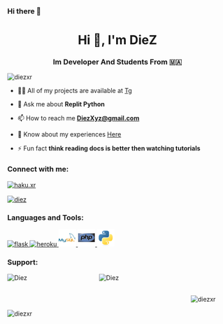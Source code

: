 ### Hi there 👋

<!--
**DiezXr/DiezXr** is a ✨ _special_ ✨ repository because its `README.md` (this file) appears on your GitHub profile.

Here are some ideas to get you started:

- 🔭 I’m currently working on ...
- 🌱 I’m currently learning ...
- 👯 I’m looking to collaborate on ...
- 🤔 I’m looking for help with ...
- 💬 Ask me about ...
- 📫 How to reach me: ...
- 😄 Pronouns: ...
- ⚡ Fun fact: ...
-->
<h1 align="center">Hi 👋, I'm DieZ</h1>

<h3 align="center">Im Developer And Students From 🇲🇦</h3>

<p align="left"> <img src="https://komarev.com/ghpvc/?username=diezxr&label=Profile%20views&color=0e75b6&style=flat" alt="diezxr" /> </p>

- 👨‍💻 All of my projects are available at [Tg](https://t.me/DiezXr)

- 💬 Ask me about **Replit Python**

- 📫 How to reach me **DiezXyz@gmail.com**

- 📄 Know about my experiences [Here](https://github.com/DiezXr)

- ⚡ Fun fact **think reading docs is better then watching tutorials**

<h3 align="left">Connect with me:</h3>

<p align="left">

<a href="https://instagram.com/haku.xr" target="blank"><img align="center" src="https://raw.githubusercontent.com/rahuldkjain/github-profile-readme-generator/master/src/images/icons/Social/instagram.svg" alt="haku.xr" height="30" width="40" /></a>

<a href="https://www.youtube.com/c/diez" target="blank"><img align="center" src="https://raw.githubusercontent.com/rahuldkjain/github-profile-readme-generator/master/src/images/icons/Social/youtube.svg" alt="diez" height="30" width="40" /></a>

</p>

<h3 align="left">Languages and Tools:</h3>

<p align="left"> <a href="https://flask.palletsprojects.com/" target="_blank" rel="noreferrer"> <img src="https://www.vectorlogo.zone/logos/pocoo_flask/pocoo_flask-icon.svg" alt="flask" width="40" height="40"/> </a> <a href="https://heroku.com" target="_blank" rel="noreferrer"> <img src="https://www.vectorlogo.zone/logos/heroku/heroku-icon.svg" alt="heroku" width="40" height="40"/> </a> <a href="https://www.mysql.com/" target="_blank" rel="noreferrer"> <img src="https://raw.githubusercontent.com/devicons/devicon/master/icons/mysql/mysql-original-wordmark.svg" alt="mysql" width="40" height="40"/> </a> <a href="https://www.php.net" target="_blank" rel="noreferrer"> <img src="https://raw.githubusercontent.com/devicons/devicon/master/icons/php/php-original.svg" alt="php" width="40" height="40"/> </a> <a href="https://www.python.org" target="_blank" rel="noreferrer"> <img src="https://raw.githubusercontent.com/devicons/devicon/master/icons/python/python-original.svg" alt="python" width="40" height="40"/> </a> </p>

<h3 align="left">Support:</h3>

<p><a href="https://www.buymeacoffee.com/Diez"> <img align="left" src="https://cdn.buymeacoffee.com/buttons/v2/default-yellow.png" height="50" width="210" alt="Diez" /></a><a href="https://ko-fi.com/Diez"> <img align="left" src="https://cdn.ko-fi.com/cdn/kofi3.png?v=3" height="50" width="210" alt="Diez" /></a></p><br><br>

<p><img align="center" src="https://github-readme-stats.vercel.app/api/top-langs?username=diezxr&show_icons=true&locale=en&layout=compact" alt="diezxr" /></p>

<p><img align="center" src="https://github-readme-streak-stats.herokuapp.com/?user=diezxr&" alt="diezxr" /></p>
